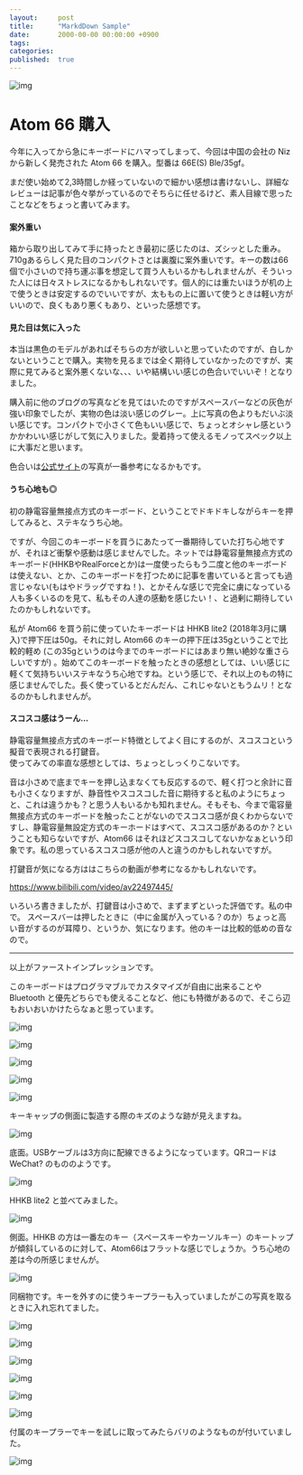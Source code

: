 ```yaml
---
layout:     post
title:      "MarkdDown Sample"
date:       2000-00-00 00:00:00 +0900
tags:       
categories: 
published:  true
---
```


![img](https://lh3.googleusercontent.com/ZKUGM-Vgj3ikteWFxPEdKQ1kZf_juajw5eycaU0oZTFrUGEwSQUqjjGC52wzpTw8mkk6Ky7six56kMlAcZVmEVNYVpfaalVtFoDPkdzRDdPrl_uxm4KwHdQPGVRKev6Brr7FmeHpCotJtK2hgRYr0npF70UnpNMiq-q6KDwalgSCAOaKCwopZj05HOQaI9rTEy49mv_7PFO76ZPhDkNNtg3mGsqwXuqgqTZO1WKh6t2fKbdt933jw_xR5UsI--c3_r7DH1ZmHc2tGxI9XfeaweOZrpfjlgcxCWjZ2fSlSxDBPsXPh5VWeOS0h5I-PN9bAy4BWF7N9IfYQHLQvgcbh0trL4baTpLwmheBcONH_UOVuexDx4S_S4prxkuBQrH0pCKI_d1IAIevxPp_LjvdSBjA0NrruyKcBznpVq7J_UR6gEzdpSisyN8lSianyzsBZHciBrELMQ_xOZwelsI6m4FX8selVoLifd9cDfa0V5_itjmrNgBJGkGE_5fhJrJnqK47PUfNBhGL83ro8OUrs8vkKT02K_UTeObDPv477L8SbrkmrxBUba_x-jsxrgZrYhfySqCzY_p8jm2dTaeG8i-jamgI7O5RUc7KcWPb=w1072-h804-no=w740)

# Atom 66 購入

今年に入ってから急にキーボードにハマってしまって、今回は中国の会社の Niz から新しく発売された Atom 66 を購入。型番は 66E(S) Ble/35gf。

まだ使い始めて2,3時間しか経っていないので細かい感想は書けないし、詳細なレビューは記事が色々挙がっているのでそちらに任せるけど、素人目線で思ったことなどをちょっと書いてみます。

#### 案外重い

箱から取り出してみて手に持ったとき最初に感じたのは、ズシッとした重み。710gあるらしく見た目のコンパクトさとは裏腹に案外重いです。キーの数は66個で小さいので持ち運ぶ事を想定して買う人もいるかもしれませんが、そういった人には日々ストレスになるかもしれないです。個人的には重たいほうが机の上で使うときは安定するのでいいですが、太ももの上に置いて使うときは軽い方がいいので、良くもあり悪くもあり、といった感想です。

#### 見た目は気に入った

本当は黒色のモデルがあればそちらの方が欲しいと思っていたのですが、白しかないということで購入。実物を見るまでは全く期待していなかったのですが、実際に見てみると案外悪くないな、、、いや結構いい感じの色合いでいいぞ！となりました。  

購入前に他のブログの写真などを見てはいたのですがスペースバーなどの灰色が強い印象でしたが、実物の色は淡い感じのグレー。上に写真の色よりもだいぶ淡い感じです。コンパクトで小さくて色もいい感じで、ちょっとオシャレ感というかかわいい感じがして気に入りました。愛着持って使えるモノってスペック以上に大事だと思います。

色合いは[公式サイト](https://www.nizkeyboard.com/product/niz-2018-new-member-atom66-the-smallest-electro-capactive-bluetooth-keyboard-with-rgb/)の写真が一番参考になるかもです。


#### うち心地も◎

初の静電容量無接点方式のキーボード、ということでドキドキしながらキーを押してみると、ステキなうち心地。  

ですが、今回このキーボードを買うにあたって一番期待していた打ち心地ですが、それほど衝撃や感動は感じませんでした。ネットでは静電容量無接点方式のキーボード(HHKBやRealForceとか)は一度使ったらもう二度と他のキーボードは使えない、とか、このキーボードを打つために記事を書いていると言っても過言じゃない(もはやドラッグですね！)、とかそんな感じで完全に虜になっている人も多くいるのを見て、私もその人達の感動を感じたい！、と過剰に期待していたのかもしれないです。  

私が Atom66 を買う前に使っていたキーボードは HHKB lite2 (2018年3月に購入)で押下圧は50g。それに対し Atom66 のキーの押下圧は35gということで比較的軽め (この35gというのは今までのキーボードにはあまり無い絶妙な重さらしいですが) 。始めてこのキーボードを触ったときの感想としては、いい感じに軽くて気持ちいいステキなうち心地ですね。という感じで、それ以上のもの特に感じませんでした。長く使っているとだんだん、これじゃないともうムリ！となるのかもしれませんが。

#### スコスコ感はうーん...

静電容量無接点方式のキーボード特徴としてよく目にするのが、スコスコという擬音で表現される打鍵音。  
使ってみての率直な感想としては、ちょっとしっくりこないです。  

音は小さめで底までキーを押し込まなくても反応するので、軽く打つと余計に音も小さくなりますが、静音性やスコスコした音に期待すると私のようにちょっと、これは違うかも？と思う人もいるかも知れません。そもそも、今まで電容量無接点方式のキーボードを触ったことがないのでスコスコ感が良くわからないですし、静電容量無設定方式のキーホードはすべて、スコスコ感があるのか？ということも知らないですが、Atom66 はそれほどスコスコしてないかなぁという印象です。私の思っているスコスコ感が他の人と違うのかもしれないですが。

打鍵音が気になる方ははこちらの動画が参考になるかもしれないです。

https://www.bilibili.com/video/av22497445/

いろいろ書きましたが、打鍵音は小さめで、まずまずといった評価です。私の中で。
スペースバーは押したときに（中に金属が入っている？のか）ちょっと高い音がするのが耳障り、というか、気になります。他のキーは比較的低めの音なので。

---

以上がファーストインプレッションです。

このキーボードはプログラマブルでカスタマイズが自由に出来ることや Bluetooth と優先どちらでも使えることなど、他にも特徴があるので、そこら辺もおいおいかけたらなぁと思っています。


![img](https://lh3.googleusercontent.com/GYoBue2SKD3blfOr4p11R1mOmNECbQEX4dz0Pn7g_pzqjYaONotr1osllcY38IoH3zkbaGxtI9jVW25F3x9-Khc1cTlo9Hc4SRFVl9a5igCSqZ10XQTA7YkJFm8BQO6xftDxFdbPqYiqqEBDXqwbrr6Y9yKTsPiGyWbMZyn8u-fDdLY4vWTPxNQNbrxIZSLp1_qf_hmy78cCxOoiSPCcX2pvrEmwaYh2vFjb6JsJSBd0KUvQjBoNo1TVy8h3h_ZaAXqpVJkTx7T_x3B-kmbTNrn_ACmOqtqi_7NZTmMRxxQcuRjijJdFOT11HA_xL6PSougfyzz3M9F94EE6222KbQXR6_lrmXYoY8vXEEZt21HsWpev4cAXYjOCUKrDnLoRoW3MhgaBkZfyFWhueEOw9ZPnL-135PWfQCWpZCVs0XOcrYUduxyBa3QORIFTE_pe3kvuAkry4dpKwbVWvOXkxm-10yZ0xgjktwUYpJI7aPT1ZOqCZJXp3pF5uIbFPaOq89x46310N8-rYNwg2E75n3Fr8p9zAnsQVRTNr4WNQZRjKn4ZRwQIAVd0quuMikT_swqwMnJ5uMNdaJjzL34OfNI2F3xNgSmkAfDN_EIv=w1072-h804-no=w740)

![img](https://lh3.googleusercontent.com/okOLzk0fCH2luTJlOVve5EqPscXEW8ztDRM9hf-fD0BRpPb2Nc5OjNK6x0Ie5svNiYyeQP6H6pOuaNtktevf3SKd7xq2YIHUmQeQkPsEKzDGj_8Dwd2StLNqaqE0FmSGH_KOoZQ0UwjnWK8aUTuNd3MQA5eLItzDNWSuA23SECvAdk76Vkt2JYxZhsYlZ_HCRixyiZGZHEKwT3DkpgVXa4fyLrTT_PxwmUayih7vmMsurwnxN1gOnQPFVcow3Hzft1G_RRozfjqfDS1X1GmfLY1Y0dYPMEPEUeIVeAQk5rgz04q5De6IIpnYq9a5BXgo328V7n_7vxzJMfL-gO_scgiGO8p9RqbrpcF_JUM3WFcuOqB4mUpa2fRK3XhK-LBYyZw7RnxZiy_aKnJYvbKLwAQXEA6u1IOfUooNEwctgB3aosPQRc2_EpI6kdQIGRB9BhQlUUOYOi7oqiFTReSKdin_XoC-GZHRwRg4kK7IGVKbNi15Ibp6Vm5XsG_sN8L-VNOt32rwNv1aYGWa9RQCGrky87kQ4glPTNgJWH3x_WRIDCLxgXK63sh_BaDFSa-8GhsLAd0FS7wIWKdHT6kxAkW63sqVoc0wMRfIDJ9y=w1072-h804-no=w740)

![img](https://lh3.googleusercontent.com/4NgYZuB8XUPeblPCZiBHWxc2-0yLCGznC3oZYMg6wmLrymHcNx9FqWuWBvjFH1XiBy6xunseqFpKNb76-Oec--lnDxY3LO4ytYMeXMRpuftFx7oChfy0aeSgx283TmoxCy4dkHh4x4ulPDhb-oHxQvIqIJyxky3hR-TJKWJkI3-hn2UhOSKW6n9PssxTdod5UbeA_TK0U2wQKdsDwNUGbARfFZPcQbPqH9MrNYc_ScfdVJ2S-w5izdvoaC04sZ7uj0HfeZukSNJTrTYXsLI8Xh4ANS_amHtS19cb_i_MmYyZJrsNl5CF_4JSr1LSU5Q9oH7ooDKgJHQETZ5GdwsxykEsGtzMlXdYkILe7odWKatKtQEh4siIvbl4jgrFR9aIYiglJepmIXD8DDiOrAVOs_CaVMzkAIVk219CTQtkkz83wMI3hbBMxHf0XLuByelr-5WUHSaC8VwTTdwCpAy71QOo6o9DEyboMCM8U3qVEwqyOlQ0Zdqn8jlmp8Zu-peJbz6rL7pmjsNBImFX6hnG-9U6AwdvFWIe0Dx2HZKk1ub_pB2RAF-__W8EGPa8r3CnFw_RcRbbufCr5o6yLjGfbhF0SE2A8xqzC6gCx6sz=w1072-h804-no=w740)

![img](https://lh3.googleusercontent.com/V5ZS9L-isguB8erU643DOY6E4iRpnL2_rR69DN5iwx_FX4JBlfJZRQZrHbwCuojq7LTdKW1soweY3JTUX4XY76Znh-JBt4i_U1XW5mIBUwq-i7RmIa-tTL9gYU4IzYKxx3XGqw2sojmIiPcfl9o1y8Pm7IHtL5S_ZQXXzzZx4oX9mONRObgd2nOM7bc0EsOqtdXgBVsejXnU1yhZyBJK-vwnM-QZmIYXH8rfcuXL3ovI88LnTPKQNV4ufY71c6QTI6P0BZazZfTOGyla73MofCKKEaWYmuIefALnYY8pvQlAsI26chA6nuE7aV1BEUZHJjHSPZFLUjAHj8Q-w0G6TdmOVyGwtGuyLOXxAb3qGKldhD3H7lGMQQrKYloij0QGCYnTOpiTYE43FtTGdUMawXGlgAofeFF6r_aykDWrLUwC-Du73kyaJmMsvS17sgf2vhIefc9maZoFfhxI3OVEO7xFiS9GyLTsUK4vh-qfAzVfxBqGB41e9RWQ7xHDIWD4aeg4D9AyqemgkoK-Xx38POvl0egGZrZaqjsL3IMMem12KnfVShlLPoGNThYLY0UTrKU0WDL3g3pAe0LbMOfXQ2VakQbTk8SW2qAEXcng=w1072-h804-no=w740)

![img](https://lh3.googleusercontent.com/oRZbMToeIJGjnH9p_Mw46rpit0TbcPfbKcN-rOiVQu8UoxDcPF6YurW48yT46_osOq6onljhuxRattu_g3Z8NZTs96XhVyf83cNau3o2iC7jiPnvNvkok12RJ_1aFtH5i71nT5m1D5k5zMyevXNED14p3uwrr_honYoI0z0HYw4ppR0_0mG7cFS2QgtZ7svU-3PZZOciPe0n6fyhFamhAdGx-BfE7MPM57GFcQ_rdUU-552Z12ZLayAzkLLuFYLsYQlP66-gdO0IkRlIJIX4xxnhtfFoZY_sc-byQvesQUBsdRD2msCthIa93bQhlPdbbfFWN-DL1MEdktgZIhAi70nUrY6eNVwFVg_rUXRgOsLxofHz-hEels_XvgBcuzrHzJZrT3--LmK9hzGmjs_bVQIOrFZJK5GtW8fHGlZMqJQDDW3WFdA6Zyq56m6XdJQ7NPDCc1r3LQGBd3abq1fnK6osvxlRaQ-f4sJWXYCb4IRSL1GprYnEKs3ocxRBNSQTgXhBLmMXsijka9bR7u_FHaBpS75LV-E1dlUIwMYKwWllZwZPWEsvwBDB_jqUlengGUQ3n_AcgC6PlvEyCUriIHSXftNs8opK2VDQ9Y_9=w1072-h804-no=w740)

キーキャップの側面に製造する際のキズのような跡が見えますね。

![img](https://lh3.googleusercontent.com/lcfoXCTLpp5rxN3C9cvv-MQtS2hdVYPLknInNv47M410f_gnj0DBBQ3kUqtJFG5KoufsQ2VDPXkoIFRA3R7gmcGrR_YpQ1V4kkcNCQKRqdqL-4-XlMB8s_LX6XwQB9-R0PSHdy6H9kEVi94yas4K_owN1M_4ceTdFTJj_dfP5QxjqmBaw_7_xHixTTLkONt39BF6KdNGdnCpNhkGlHpTQOhJIVPi3oUu2SdvRq5_scW6ZcqZNunrlnsb8NQT8YtAmaON7t7U4FxasJA_cZ9UgEMKRt07JMZQrW3vDpu2vGoP38RoXeO1PfeiiF9zpYLpo7b3F9YXaFXcd726obfNaUjkoXs1lJbaIvNWH7jPJ289vl_dvtqeIdP2xqWJPEBqvpa3y00_28dpNjIJ1TS5I7Du0CSR_ViaDITrIbygNQczQYRxgqx-9ftNG-GeaSmBbTpoUwKeZwrMxg_6LKg-BvRqAKsejsZQPTSk4I6ZfRf1NQfeRVnquxSz6aga2C85UsGg5NRhJXv2dkRDxm4pgcvtKIY0oj_MM-6INSVKhNz8v2lcZs8B5WISOm8PCVtw40WtNgcCBeYdVmeUqJhq4vrViwJsAs0bAE_SbvTY=w1072-h804-no=w740)

底面。USBケーブルは3方向に配線できるようになっています。QRコードは WeChat? のもののようです。

![img](https://lh3.googleusercontent.com/5pQcL_9oVc67tI_9UqqJfqWCxVrjiYeZ68UAeGnWzt6MbVlp1BuMUIVQt1MLeuE9ERhV7Xp_8Ymp9X6XOzxiN7xafG9ZvHCBiVFRoNoZLDgQwn6umB8zGV4_jqOphV7BZADPx9w6rxCZkm8Ztbgh_A6AiWnKCSIy5gUReX_BjKWuuufIXtvhpjyxLpYH5V_FiM_AJtm51I6d36gWZJlaGmeZ2fBMawtrfgfuRanT8IIQLewv8VQlAb5XkESyKwCEycAFiiK9_05NgZ83SGPSWsa2rcKpqovYUNDJeFR4P7E5NSZqBpaWwVy0W8nE0ezdQYoyBwxc_TpHweADnD4qagXqd9DxD3tf3lWHMRvNDFWXoeJXO5qd5G6-x_-bVE9e2pNx2J-APMnN9n4LnM9QBODFvGvus0_xUb9c3TnzARaQdURe8rTQ2sck-ylEyoLT-UNm9xuqBVi8c8BmZnvVvlJ60_UYc_ajxYx2aixB7pZ6LlyY2kzt8r-mk06rBnY_zXmVaEkob5w9P8Oa0ejpnCur_Z1cYicixMjDrHV47mc0ZYg6LSnuDBbCU6y1B8DyrwJpC1psCPInoIpnYoy3xY7rAr_ZiTwxY6-WOoi5=w1072-h804-no=w740)

HHKB lite2 と並べてみました。

![img](https://lh3.googleusercontent.com/M_N2kr2tn_MxF7wYFDDYtwQ221SFJUD0ECWlWt2o5dprGh-o_oDWq-5XRZBhsXSmjFqFh0v0SbEJnaV2tpDafnSEbn37dZmcnQokD7vg4boG2LJCtqq_QuT0Uqwql1OF95QJDEiTlfm7aE8T-Su4d0f-T3iOwPJp-rseZ2kqZ_oggaLRATDMzvTOyYg6h3KPCfwJHrELkaeFumbZTqKQnFySAEDTMc1B3tXwg8umXJMZUWxddYO2TaU1a5lrUu-hQUWuauWatOBiDOWpwksY2T0-AkZJAiWyRTgi-9vGIQzJ3yO7vqdCGMMpMMuWKO0NhRVVehws4JwwE6lMsFUIzTWPCYTUIj-CtysSlhMbWOpv8z6Y97jfWo5SUIqesyWTuZADAB0QxfaM8ANvJJR3jkh2VnoiR9iCX6iQb3jHay59E-d-MzzgAsTZs0d0I9ZHx0VWrVCf067OWTZXiRZd8o7-FdW1IZ26GRhsKpBtqWnr-l5_VMtJsewACl1AOOLIskS-UtpBGyMIwkfa_m49VB8yuo7lgUeKof6NGxe46hQPAptxve3jaXhj5hRDbAEzmpbAA0MSAN6FsMO9bg5zkhTJJxzMTGOjnjtvuTew=w1072-h804-no=w740)

側面。HHKB の方は一番左のキー（スペースキーやカーソルキー）のキートップが傾斜しているのに対して、Atom66はフラットな感じでしょうか。うち心地の差は今の所感じませんが。

![img](https://lh3.googleusercontent.com/_7_nWlWdgusqbKAayM9dpl4E4X8nBW3ha2ic2w2agzGt5wV1N0XZgaUFgdQVNTYSvcNwNPjbzQIyqD7_w827QpgT3IZTr-rw2EQ9WFOB10F9V9ZJ3fC5VOiOtEW8j0cMR2llRy6g5asPJbdhn22GfCxbBsB1cIjSe1PSafzl7MhfhI289ww6MOAdoQ0gwG8Kc0Rh7UdT_x6PZ-CppzNXiQi2reJo1sbl5jRlTki580LPkkKWYmq-Hj-wYhh0319CWYbO_p78yVkRxFWgxou5vLzS1dk1GVV-0uW8jvoeZOl85uzB4M_EaB8epKPwsfC2JJ5rTrkqukHZWxAaxXp_DtkolGSxsYvyNJtStbZUaOvkMVVZVr4INGyHxkDVqMwp9ylw41hcL53pVWeoFK_-IDbPARAGM68yqx8yLao8bY8iOMBYFB5_i6IHpchcAjHbhY9R7gbn-qNDK2xy-zdyg-1Ivg-xVRz-E4k0Y48JIVO4OfSfegW-LNhyWhI_jOec_M_jwSq1gOqRDYwIFXcNy84AZfLr-j_Uj3PVxACsr49HZ0_p9iEwhtnPC8U9NRG0X5rj9yoS_-3BlL1B8IgCrA6cE4TyzvQLFXB1WvBj=w1072-h804-no=w740)

同梱物です。キーを外すのに使うキープラーも入っていましたがこの写真を取るときに入れ忘れてました。

![img](https://lh3.googleusercontent.com/Gu3b9jJy-ijlKKP_ye0_iq6IVoVxaMm_b5QV76Nj6qmXWBjkh1poSL6M7AC3uFGU5rGcqH619y_Y3kH7u-3z6xd8Q9r5gUcOGfVS5ncuXuZtQ3zob-2Q083Kgusg7zcDneLgyloXwFkFYQcGLhLamwCOuKYlHXEwgHfEQRnPZfTS_2KVB5PylErkD6nctd5ysnxFyjYXatyRhQBh7ZtqzcdXA3RJ6GTfRo8QWwjmofVsJi1lJdUOmjmyBymE6-BDTLFwl1b65gyYumZ3COnjoy4NnTa4aGV4Tvp2YGiAVVzMkQi2QsCOvETXS7wb5sZKJAwjZl_FtZ2IQc73gwY_5MSgHEDUZW-wExbbecpUDi074be_358FH3tQCcnO72OGkNd25eakIhzbpwzChIjYJwH9W-k5qJXOhmks43zw2MO5pXJpiIlFSwNz3VlU_gWlTj6j4Jsmuq52oKDfGOeWN5nwQeuk_FfQg5knX_ZKjZG9i3Pz5eCcIwrWja-QDUORsdAgFi2Jwe-bsDa3WsYiKGnRLFdr92o13YJiunrmynbV8w_cHbgS4OGXwarbB92cIVxOHIJEjaj_mRxBVDSJ7TGhbOO_uHIiBhug0kGj=w1072-h804-no=w740)

![img](https://lh3.googleusercontent.com/OnUe3wBp-yHnR7Fqc96SLA5p7VA7rink1fgnRflMpZqmtJOl_VRTVnRNQuzrKe-Pg5lHxrBekjX7leWryttQYzUf7mQHY0OKnzCiXJCX9se5V6644y8IRya97BBRaf6jO1hfrv39RBt23lHw8Tg1_jqzOqrklbPN0GQBvo9jUTL9OZ7UEaYf_nhkJTBDOa5LemhR5-QlGECvxEvesTaGh9Vkqd00Ln2eUE-ebsDFgpd5v_tFmoxYF1FNsze-BKHNTmmX1M7Op_MI-pzcasihwgA2_e7CgrFPgjDVdL33uaBa46kl6l01dQkoeEeisqOeGD8j5NN2GF-uCC8YM_9ZBeigaDzv25RylNUokf9GFYkrzcLK5aHQkwpzcfiY1tU_TK8QocSD1lAsayQqZPq2mFnEJhRzf4nrDPNGH9k2-fxxatvK_h2GtRQwb-vtNXbD4YQNgbQMDcdHUnjYe6yGnkNZTjvkf-krP4mocM-0kPDP3-i_YxsJNdIqTziNIKNjGMk5TXhubUeR39kigCml7r9hT-U4bE2RE6Aj0KBBlrRasrIY19oi-9QHtgUl82Q8lrzIjDg-EPkMaswkPTQMdKPX6jqWkEloJEef_C37=w1072-h804-no=w740)

![img](https://lh3.googleusercontent.com/r35taI8GO4z5wicmeMUovxIFrmiE1SrkwaVe_WpbOhmR71zG4KSlRtQwh3dqkzyPKPobvOgJrK-r_MyZEyOWHtL-EgG0BGeJAZEALBL_Ze5ox1s0veRHeZh2DcVFjGQQLTwZM5S45OWdDjt7Xg0wDppl1pLap2mj4GKSIsBgCPdQacH942wB0GYXW0T5u0jfBpKP8uJ2U1Llsj1Gdh1KNE_bdFQfLBr_AakbNHoATo-8BQFaOT14YicL2WHE-j9W674zu59BT9GOXu7zH2Usqi0D2Ihr9OpxrYYSsCa_85E6tuy3pQVkr7M1r51Hdqx4M3dXCPIdySVtN4OL-3oZ-roBKcT0-m8H_NEXNkm1df48DvrBkgaNn914M6NBNkzsAyBtCSiP69l2oOA5FHfWBLSrm7ULRfDcBqrPEvMzzsCuAkn0tg639-u6OzWGxTD9zS3zLyv-yXbvfwfq6iUrm2oPQxE6Snujda3pIuuB-_jlS2gL_kusQ1b1b9iq1s3osfRSb8CJUeHn_HVLy51IBneDjYyODmZnTtdBByW9d0dJ63qNeJXx44hl2N2PtWgGZAPJFq65cy9-23IHebKRB47kaOC62jvKOOQQdxkp=w1072-h804-no=w740)

![img](https://lh3.googleusercontent.com/5ThzTr_UbmLAIRkQ6H2q9wPll8jEMu-8YygbVqoNXDjNIfK3CRd3AiYB9tM5KD1cr5YlH17FFdg4McG_Sdvbw58OoBDMD_4WvW6pNwvvqQdyYJPb_l68QyceMKGX_GpFsyM5jwUgDam0KsQ-bHm4lTWcEGs9dCRb-bczj3lrJk_eLbw8bAnt1wv4voAYIVWIHpgpKuusgHc9svU_aHPFEMhlcrkaivSsPCDlp7BeEhk7l6KbMSS7V0IETjWYrD2cysDDT6-U02UJLksUDunE4tHJfw93wzkdzJ0P9go7to2g9M6oqImgVU4hpfX_ClUMbFlxkLLt9cO0MAA2pGFURp2x7XLrs-rDUPSbA8Mv7hDXtAXFPQgwl6rJrYAsX71RwiNiQ3-jPyfk1qaA7xAlkIt95RhrOOlTfbkG1Rd9nE8ZMWKcb_nVifArYvyyrU1E6w18fSGvU9LIguC1sX3V-9moXxy6Df0XTQwltfVEtKsUejhDlRliR7wi3Lh9gPoJURTV47To3Gg4yiO80dPb0ISmus_FrVHo1dR2W6BDTZxTUXzlTFL3aHjNGXb5GmNu05sb2ycKe-fX464LhsEuj9pqVgaiWFoYL-myJqNL=w1072-h804-no=w740)

![img](https://lh3.googleusercontent.com/jCZnTH4FuQgWfriBDhRkOEOZq2dp6x5Riade-X13uyMyBRNvFecHWNSSoL-P2ac7m5aiXMd4qQ4I1Y5Syg3kL1VcfuY2JrnywNnWn9VU2e-kKzMwip9Ij9gHpBWvexek4_2uqRLq_2RRPdHZxV8bHDdWyAQTbdnpaSxn4yVQi4o3zmIKhpuX9B8PpfYCclKlucIgPsPp81i_lkp7ZQWooXYjQJyG-swgOdiUVdkuRNFf2-NYGpN9_lAqm48dpWN0qLh28gr_1ZwPcBqsR8UyrR-2mHosaSZNMHbxyuBCsQ6j5Eg8QlTFv-_E00kZHNbc9nFaoSU8me6XgSNNJ4LGnm9_gRs9PXl3hpw6XrtJdKc4X2t4r50lbdlz2w_vzYifWxouGl8nF4HMaxRKizcxtk_eLz6ndY-lCigU8TFSEr7OFbX2_6HVlvloCW-3T08r-u5dNhfCGltYVJ7PhZPRl29vghgk9hL962NiidVXiElNk6jekayHHi7KIHDJ-z_n7GYkRaH49ixzR4bl-Xr_CB8zy6Gd-9-AHsEI1rE406vmygamWE1TpU76mRLuRqwN6UgTyMC003FGJMJpZTBNPRwrSQjRB4XEAyUGwXph=w1072-h804-no=w740)

![img](https://lh3.googleusercontent.com/WQPvPp52JlxbwRvgLWqZfj4vpNAHQXOgoVocfwXOo7EuVnS8SKj7a3RvYenj_sBAYufuueBvcua1DLDZorf6rXIAOLpZnMX2stP-oNJGaCSRPOKuqbn8j8MmJZ3V_P6fCmmi6FhChwVshWkGwNDOSjbePE47aKQO3yC-EW4zAu8ct1mhQ1_JQl1L1b39T510WiimiLnUx0ABO1hJLDBJ74-kvEbLgqGB9OYHSoLXVe4VdaI1rAOrbJ8HVCspFKzT8XhHJYjwkGACkEMp7v9LhqyljdvF0TxIUADwzA9aSVNCYLBQYxyQSG17XvAwHbFTY_V1hmWUtSVLJUwmCktJRBpqv-XxHPNa74zr9IVb5i2o06RSzuR075lHDJp2Y5VjlgoOkExEK7eycGoieS8F2DrpNzf8ACTW_Yyy3Uq__u_PkEObZcHvc5vwXNTqvgp-_9Beb_1XgmO5BZmMz0IfEkmVxdvEGSZ1SdAl5bv0LTtorek3cLvCj2cmN9h17Zq9BrDSHcD2NKvYZ9qXuaXAxkZ8A-PqmnD1vqATzovEmcQrpi_jU5Q6p9Zw6i1kKjWxZsOoqijjgtwiIF1RwJUkkC7xjfEZ_n014XtWqKjt=w603-h804-no=w740)

付属のキープラーでキーを試しに取ってみたらバリのようなものが付いていました。

![img](https://lh3.googleusercontent.com/xZvYCKazJL0dVf4K-SUjDB-MiBeRkjkGsFFv9qy9FtCs0WGvqxqOFJ5L8RwifskIt-7PLtcRL6NhS6a3kuJOt-UAcJCTruhHtZqaI-2ZKz5Aszm8Wxyk8aXbI6uYXX01A4XHv6S7jqhT02gJ5qqjEfNbG50qHdqkkhw_IcADXBdO8yM6AF-0WU4ovml3P7XEhSSANWaz45P_kNCPDcChCg4X1i3kA3q3g3HL7R6Z8M5fseAjxJ2vc4TG74ivEoAz0VS0xpx6iP6LRiz6-d4YdDoxHYm7mnWs4GMIx3IET3Y95fU97W9dF1iY5NX74_DzuzZ6_4VaeLuD4Ny5sbRr5geXW7XWif7FUKlnCnAFYYjccPVAW5VmpneYE2buQKpYJsxD3y3IJvzM81lcB6JFirt7EbGql63hfVPja1szYp8TdgN-ZSNkmH5e1KLm8rO--oTiqya-BreG8dhWfrypoB8bNeL5XL3e4H_YFUbAxPpfNSVtrNV2O5DK3SfUb_UzDhm33ApXxZzJhTWxA0iQzB35VBQf-M80oph31fL5dOaDo86UCoooslMgYzMWLnVSk9QDOBaPYxGHjaRSRCSXTpIo3z4jUgFZHGUb8Oa9=w1072-h804-no=w740)



